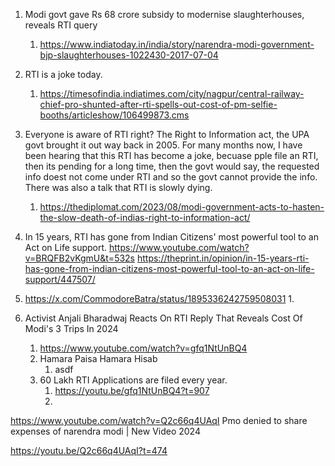 

1. Modi govt gave Rs 68 crore subsidy to modernise slaughterhouses, reveals RTI query
   1. https://www.indiatoday.in/india/story/narendra-modi-government-bjp-slaughterhouses-1022430-2017-07-04

2. RTI is a joke today.
   1. https://timesofindia.indiatimes.com/city/nagpur/central-railway-chief-pro-shunted-after-rti-spells-out-cost-of-pm-selfie-booths/articleshow/106499873.cms

3. Everyone is aware of RTI right? The Right to Information act, the UPA govt brought it out way back in 2005. For many months now, I have been hearing that this RTI has become a joke, becuase pple file an RTI, then its pending for a long time, then the govt would say, the requested info doest not come under RTI and so the govt cannot provide the info. There was also a talk that RTI is slowly dying. 
   1. https://thediplomat.com/2023/08/modi-government-acts-to-hasten-the-slow-death-of-indias-right-to-information-act/

4. In 15 years, RTI has gone from Indian Citizens' most powerful tool to an Act on Life support.
https://www.youtube.com/watch?v=BRQFB2vKgmU&t=532s
https://theprint.in/opinion/in-15-years-rti-has-gone-from-indian-citizens-most-powerful-tool-to-an-act-on-life-support/447507/

5. https://x.com/CommodoreBatra/status/1895336242759508031
   1. 
6. Activist Anjali Bharadwaj Reacts On RTI Reply That Reveals Cost Of Modi's 3 Trips In 2024
   1. https://www.youtube.com/watch?v=gfq1NtUnBQ4
   2. Hamara Paisa Hamara Hisab
      1. asdf
   3. 60 Lakh RTI Applications are filed every year.
      1. https://youtu.be/gfq1NtUnBQ4?t=907
      2. 



https://www.youtube.com/watch?v=Q2c66q4UAqI
Pmo denied to share expenses of narendra modi | New Video 2024

https://youtu.be/Q2c66q4UAqI?t=474
